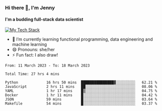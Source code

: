 ### Hi there 👋, I'm Jenny
#### I'm a budding full-stack data scientist

<a href="TechStack">
  <img align="center" src="https://github-readme-tech-stack.vercel.app/api/cards?align=center&titleAlign=center&showBorder=false&lineCount=1&theme=catppuccin_mocha&hideBg=true&line1=python,python,auto;scala,scala,auto;databricks,databricks,auto;apachespark,spark,auto;" alt="My Tech Stack" />
</a>

- 🌱 I’m currently learning functional programming, data engineering and machine learning 
- 😄 Pronouns: she/her 
- ⚡ Fun fact: I also draw! 

<!--START_SECTION:waka-->

```text
From: 11 March 2023 - To: 18 March 2023

Total Time: 27 hrs 4 mins

Python             16 hrs 50 mins  ███████████████▓░░░░░░░░░   62.21 %
JavaScript         2 hrs 11 mins   ██░░░░░░░░░░░░░░░░░░░░░░░   08.06 %
YAML               1 hr 17 mins    █▒░░░░░░░░░░░░░░░░░░░░░░░   04.75 %
Docker             1 hr 11 mins    █░░░░░░░░░░░░░░░░░░░░░░░░   04.42 %
JSON               59 mins         █░░░░░░░░░░░░░░░░░░░░░░░░   03.64 %
Makefile           54 mins         █░░░░░░░░░░░░░░░░░░░░░░░░   03.37 %
```

<!--END_SECTION:waka-->
